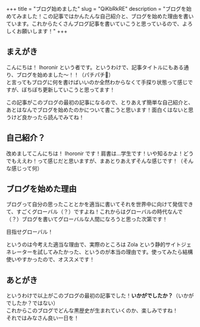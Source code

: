 +++
title = "ブログ始めました"
slug = "QiKbRkRE"
description = "ブログを始めてみました！この記事ではかんたんな自己紹介と、ブログを始めた理由を書いています。これからたくさんブログ記事を書いていこうと思っているので、よろしくお願いします！"
+++

## まえがき

こんにちは！ Ihoronir という者です。というわけで、記事タイトルにもある通り、ブログを始めました〜！！（パチパチ👏）<br>
と言ってもブログに何を書けばいいのか全然わからなくて手探り状態って感じですが、ぼちぼち更新していこうと思ってます！

この記事がこのブログの最初の記事になるので、とりあえず簡単な自己紹介と、あとはなんでブログを始めたのかについて書こうと思います！面白くはないと思うけど良かったら読んでみてね！

## 自己紹介？

改めましてこんにちは！ Ihoronir です！肩書は…学生です！いや知るかよ！どうでもええわ！って感じだと思いますが、まあとりあえずそんな感じです！（そんな感じって何）

## ブログを始めた理由

ブログって自分の思ったこととかを適当に書いてそれを世界中に向けて発信できて、すごくグローバル（？）ですよね！これからはグローバルの時代なんで（？）ブログを書いてグローバルな人間になろうと思った次第です！

目指せグローバル！

というのは今考えた適当な理由で、実際のところは Zola という静的サイトジェネレーターを試してみたかった、というのが本当の理由です。使ってみたら結構使いやすかったので、オススメです！

## あとがき

というわけで以上がこのブログの最初の記事でした！**いかがでしたか？**（いかがでしたか？ではない）<br>
これからこのブログでどんな黒歴史が生まれていくのか、楽しみですね！<br>
それではみなさん良い一日を！
